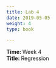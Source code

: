 ```yaml
---
title: Lab 4
date: 2019-05-05
weight: 4
type: book

---
```


<b> Time: </b> Week 4 <br>
<b> Title: </b> Regression <br>

